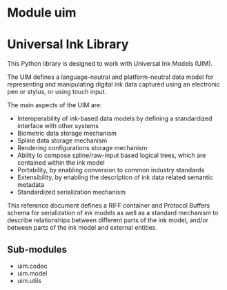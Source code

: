 Module uim
==========
Universal Ink Library
=====================
This Python library is designed to work with Universal Ink Models (UIM).

The UIM defines a language-neutral and platform-neutral data model for representing and manipulating
digital ink data captured using an electronic pen or stylus, or using touch input.

The main aspects of the UIM are:

- Interoperability of ink-based data models by defining a standardized interface with other systems
- Biometric data storage mechanism
- Spline data storage mechanism
- Rendering configurations storage mechanism
- Ability to compose spline/raw-input based logical trees, which are contained within the ink model
- Portability, by enabling conversion to common industry standards
- Extensibility, by enabling the description of ink data related semantic metadata
- Standardized serialization mechanism

This reference document defines a RIFF container and Protocol Buffers schema for serialization of ink models as well
as a standard mechanism to describe relationships between different parts of the ink model, and/or between parts of
the ink model and external entities.

Sub-modules
-----------
* uim.codec
* uim.model
* uim.utils